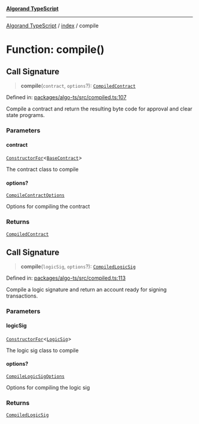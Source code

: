 [**Algorand TypeScript**](../../README.md)

***

[Algorand TypeScript](../../modules.md) / [index](../README.md) / compile

# Function: compile()

## Call Signature

> **compile**(`contract`, `options`?): [`CompiledContract`](../type-aliases/CompiledContract.md)

Defined in: [packages/algo-ts/src/compiled.ts:107](https://github.com/algorandfoundation/puya-ts/blob/main/packages/algo-ts/src/compiled.ts#L107)

Compile a contract and return the resulting byte code for approval and clear state programs.

### Parameters

#### contract

[`ConstructorFor`](../-internal-/type-aliases/ConstructorFor.md)\<[`BaseContract`](../classes/BaseContract.md)\>

The contract class to compile

#### options?

[`CompileContractOptions`](../type-aliases/CompileContractOptions.md)

Options for compiling the contract

### Returns

[`CompiledContract`](../type-aliases/CompiledContract.md)

## Call Signature

> **compile**(`logicSig`, `options`?): [`CompiledLogicSig`](../type-aliases/CompiledLogicSig.md)

Defined in: [packages/algo-ts/src/compiled.ts:113](https://github.com/algorandfoundation/puya-ts/blob/main/packages/algo-ts/src/compiled.ts#L113)

Compile a logic signature and return an account ready for signing transactions.

### Parameters

#### logicSig

[`ConstructorFor`](../-internal-/type-aliases/ConstructorFor.md)\<[`LogicSig`](../classes/LogicSig.md)\>

The logic sig class to compile

#### options?

[`CompileLogicSigOptions`](../type-aliases/CompileLogicSigOptions.md)

Options for compiling the logic sig

### Returns

[`CompiledLogicSig`](../type-aliases/CompiledLogicSig.md)
